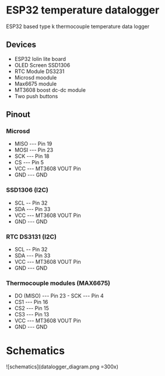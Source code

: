 # ESP32 temperature datalogger

ESP32 based type k thermocouple temperature data logger

## Devices

- ESP32 lolin lite board
- OLED Screen SSD1306
- RTC Module DS3231
- Microsd moodule
- Max6675 module
- MT3608 boost dc-dc module
- Two push buttons

## Pinout

### Microsd
- MISO  --- Pin 19
- MOSI --- Pin 23
- SCK --- Pin 18
- CS --- Pin 5
- VCC --- MT3608 VOUT Pin 
- GND --- GND 

### SSD1306 (I2C)
- SCL -- Pin 32
- SDA --- Pin 33
- VCC --- MT3608 VOUT Pin                                                 
- GND --- GND     

### RTC DS3131 (I2C)
- SCL -- Pin 32                                                           
- SDA --- Pin 33 
- VCC --- MT3608 VOUT Pin                                                 
- GND --- GND 

### Thermocouple modules (MAX6675)
- DO (MISO) --- Pin 23                                                    - SCK --- Pin 4                                                          
- CS1 --- Pin 16
- CS2 --- Pin 15  
- CS3 --- Pin 13  
- VCC --- MT3608 VOUT Pin                                                 
- GND --- GND

# Schematics
![schematics](datalogger_diagram.png =300x) 
